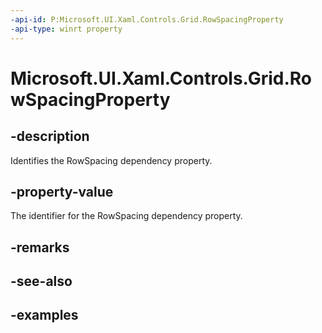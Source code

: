 ```yaml
---
-api-id: P:Microsoft.UI.Xaml.Controls.Grid.RowSpacingProperty
-api-type: winrt property
---
```


<!-- Property syntax.
public DependencyProperty RowSpacingProperty { get; }
-->

# Microsoft.UI.Xaml.Controls.Grid.RowSpacingProperty

## -description

Identifies the RowSpacing dependency property.

## -property-value

The identifier for the RowSpacing dependency property.

## -remarks

## -see-also

## -examples

